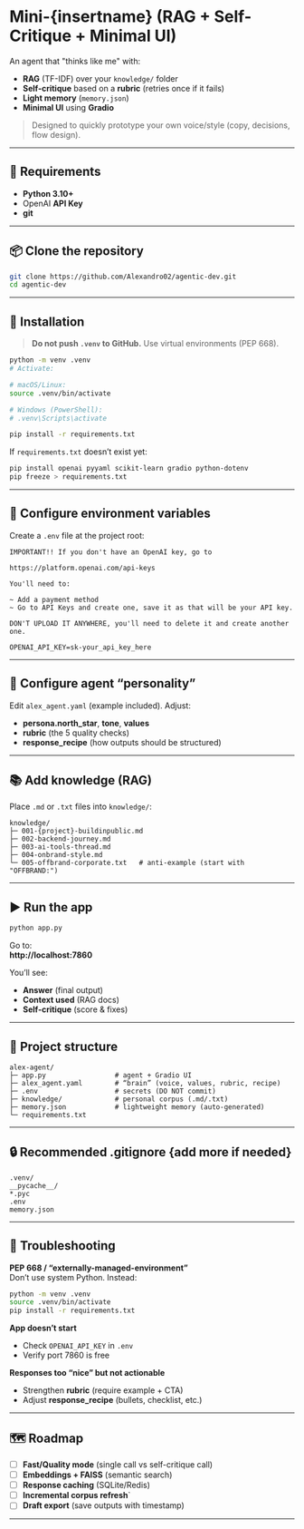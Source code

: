 # Mini-{insertname} (RAG + Self-Critique + Minimal UI)

An agent that "thinks like me" with:
- **RAG** (TF-IDF) over your `knowledge/` folder
- **Self-critique** based on a **rubric** (retries once if it fails)
- **Light memory** (`memory.json`)
- **Minimal UI** using **Gradio**

> Designed to quickly prototype your own voice/style (copy, decisions, flow design).

---

## 🚀 Requirements

- **Python 3.10+**
- OpenAI **API Key**
- **git**

---

## 📦 Clone the repository

```bash
git clone https://github.com/Alexandro02/agentic-dev.git
cd agentic-dev
```

---

## 🧰 Installation

> **Do not push `.venv` to GitHub.** Use virtual environments (PEP 668).

```bash
python -m venv .venv
# Activate:

# macOS/Linux:
source .venv/bin/activate

# Windows (PowerShell):
# .venv\Scripts\activate

pip install -r requirements.txt
```

If `requirements.txt` doesn’t exist yet:

```bash
pip install openai pyyaml scikit-learn gradio python-dotenv
pip freeze > requirements.txt
```

---

## 🔑 Configure environment variables

Create a `.env` file at the project root:

```
IMPORTANT!! If you don't have an OpenAI key, go to

https://platform.openai.com/api-keys

You'll need to:

~ Add a payment method
~ Go to API Keys and create one, save it as that will be your API key.

DON'T UPLOAD IT ANYWHERE, you'll need to delete it and create another one.
```

```
OPENAI_API_KEY=sk-your_api_key_here
```

---

## 🧠 Configure agent “personality”

Edit `alex_agent.yaml` (example included). Adjust:
- **persona.north_star**, **tone**, **values**
- **rubric** (the 5 quality checks)
- **response_recipe** (how outputs should be structured)

---

## 📚 Add knowledge (RAG)

Place `.md` or `.txt` files into `knowledge/`:

```
knowledge/
├─ 001-{project}-buildinpublic.md
├─ 002-backend-journey.md
├─ 003-ai-tools-thread.md
├─ 004-onbrand-style.md
└─ 005-offbrand-corporate.txt   # anti-example (start with "OFFBRAND:")
```

---

## ▶️ Run the app

```bash
python app.py
```

Go to:  
**http://localhost:7860**

You’ll see:
- **Answer** (final output)
- **Context used** (RAG docs)
- **Self-critique** (score & fixes)

---

## 📁 Project structure

```
alex-agent/
├─ app.py                 # agent + Gradio UI
├─ alex_agent.yaml        # “brain” (voice, values, rubric, recipe)
├─ .env                   # secrets (DO NOT commit)
├─ knowledge/             # personal corpus (.md/.txt)
├─ memory.json            # lightweight memory (auto-generated)
└─ requirements.txt
```

---

## 🔒 Recommended .gitignore {add more if needed}

```
.venv/
__pycache__/
*.pyc
.env
memory.json
```

---

## 🧯 Troubleshooting

**PEP 668 / “externally-managed-environment”**  
Don’t use system Python. Instead:

```bash
python -m venv .venv
source .venv/bin/activate
pip install -r requirements.txt
```

**App doesn’t start**  
- Check `OPENAI_API_KEY` in `.env`  
- Verify port 7860 is free  

**Responses too “nice” but not actionable**  
- Strengthen **rubric** (require example + CTA)  
- Adjust **response_recipe** (bullets, checklist, etc.)

---

## 🗺️ Roadmap

- [ ] **Fast/Quality mode** (single call vs self-critique call)
- [ ] **Embeddings + FAISS** (semantic search)
- [ ] **Response caching** (SQLite/Redis)
- [ ] **Incremental corpus refresh**`
- [ ] **Draft export** (save outputs with timestamp)

---
